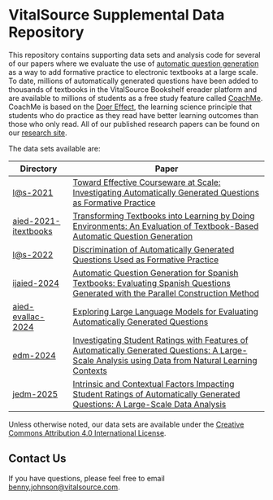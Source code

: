 # VitalSource Supplemental Data Repository

This repository contains supporting data sets and analysis code for
several of our papers where we evaluate the use of [automatic question
generation](https://www.ncbi.nlm.nih.gov/pmc/articles/PMC9886210/) as
a way to add formative practice to electronic textbooks at a large
scale. To date, millions of automatically generated questions have
been added to thousands of textbooks in the VitalSource Bookshelf
ereader platform and are available to millions of students as a free
study feature called
[CoachMe](https://www.vitalsource.com/coach-me). CoachMe is based on
the [Doer
Effect](https://research.vitalsource.com/research/doer-effect), the
learning science principle that students who do practice as they read
have better learning outcomes than those who only read. All of our
published research papers can be found on our [research
site](https://research.vitalsource.com).

The data sets available are:

Directory | Paper
----------|------
[l@s-2021](https://github.com/vitalsource/data/tree/main/l%40s-2021) | [Toward Effective Courseware at Scale: Investigating Automatically Generated Questions as Formative Practice](https://doi.org/10.1145/3430895.3460162)
[aied-2021-itextbooks](https://github.com/vitalsource/data/tree/main/aied-2021-itextbooks) | [Transforming Textbooks into Learning by Doing Environments: An Evaluation of Textbook-Based Automatic Question Generation](http://ceur-ws.org/Vol-2895/paper06.pdf)
[l@s-2022](https://github.com/vitalsource/data/tree/main/l%40s-2022) | [Discrimination of Automatically Generated Questions Used as Formative Practice](https://doi.org/10.1145/3491140.3528323)
[ijaied-2024](https://github.com/vitalsource/data/tree/main/ijaied-2024) | [Automatic Question Generation for Spanish Textbooks: Evaluating Spanish Questions Generated with the Parallel Construction Method](https://link.springer.com/article/10.1007/s40593-024-00394-1)
[aied-evallac-2024](https://github.com/vitalsource/data/tree/main/aied-evalac-2024) | [Exploring Large Language Models for Evaluating Automatically Generated Questions](https://drive.google.com/file/d/1vO21K60lDf18izQdr79CpJxOvfXvHQBM/view)
[edm-2024](https://github.com/vitalsource/data/tree/main/edm-2024) | [Investigating Student Ratings with Features of Automatically Generated Questions: A Large-Scale Analysis using Data from Natural Learning Contexts](https://doi.org/10.5281/zenodo.12729796)
[jedm-2025](https://github.com/vitalsource/data/tree/main/jedm-2025) | [Intrinsic and Contextual Factors Impacting Student Ratings of Automatically Generated Questions: A Large-Scale Data Analysis](https://doi.org/10.5281/zenodo.15174917)

Unless otherwise noted, our data sets are available under the
[Creative Commons Attribution 4.0 International
License](https://creativecommons.org/licenses/by/4.0/deed.en).

## Contact Us

If you have questions, please feel free to email benny.johnson@vitalsource.com.
